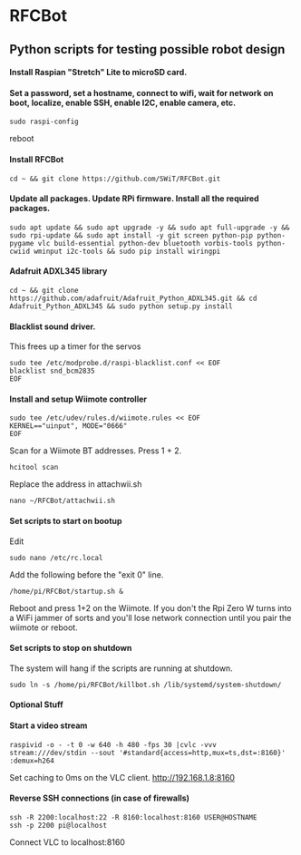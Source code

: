 # RFCBot #
## Python scripts for testing possible robot design ##

#### Install Raspian "Stretch" Lite to microSD card. ####

#### Set a password, set a hostname, connect to wifi, wait for network on boot, localize, enable SSH, enable I2C, enable camera, etc. ####
```
sudo raspi-config
```
reboot

#### Install RFCBot ####
```
cd ~ && git clone https://github.com/SWiT/RFCBot.git
```

#### Update all packages. Update RPi firmware. Install all the required packages. ####
```
sudo apt update && sudo apt upgrade -y && sudo apt full-upgrade -y && sudo rpi-update && sudo apt install -y git screen python-pip python-pygame vlc build-essential python-dev bluetooth vorbis-tools python-cwiid wminput i2c-tools && sudo pip install wiringpi
```

#### Adafruit ADXL345 library ####
```
cd ~ && git clone https://github.com/adafruit/Adafruit_Python_ADXL345.git && cd Adafruit_Python_ADXL345 && sudo python setup.py install
```

#### Blacklist sound driver. ####
This frees up a timer for the servos 
```
sudo tee /etc/modprobe.d/raspi-blacklist.conf << EOF
blacklist snd_bcm2835
EOF
```

#### Install and setup Wiimote controller ####
```
sudo tee /etc/udev/rules.d/wiimote.rules << EOF
KERNEL=="uinput", MODE="0666"
EOF
```
Scan for a Wiimote BT addresses. Press 1 + 2.
```
hcitool scan
```
Replace the address in attachwii.sh
```
nano ~/RFCBot/attachwii.sh
```

#### Set scripts to start on bootup ####
Edit 
```
sudo nano /etc/rc.local
```
Add the following before the "exit 0" line.
```
/home/pi/RFCBot/startup.sh &
```
Reboot and press 1+2 on the Wiimote. If you don't the Rpi Zero W turns into a WiFi jammer of sorts and you'll lose network connection until you pair the wiimote or reboot.

#### Set scripts to stop on shutdown ####
The system will hang if the scripts are running at shutdown.
```
sudo ln -s /home/pi/RFCBot/killbot.sh /lib/systemd/system-shutdown/
```



#### Optional Stuff ####
#### Start a video stream ####
```
raspivid -o - -t 0 -w 640 -h 480 -fps 30 |cvlc -vvv stream:///dev/stdin --sout '#standard{access=http,mux=ts,dst=:8160}' :demux=h264
```
Set caching to 0ms on the VLC client.
http://192.168.1.8:8160

#### Reverse SSH connections (in case of firewalls) ####
```
ssh -R 2200:localhost:22 -R 8160:localhost:8160 USER@HOSTNAME
ssh -p 2200 pi@localhost
```
Connect VLC to localhost:8160




